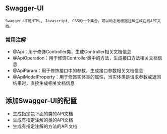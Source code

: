 ## Swagger-UI
    Swagger-UI是HTML, Javascript, CSS的一个集合，可以动态地根据注解生成在线API文档。
### 常用注解
* @Api：用于修饰Controller类，生成Controller相关文档信息
* @ApiOperation：用于修饰Controller类中的方法，生成接口方法相关文档信息
* @ApiParam：用于修饰接口中的参数，生成接口参数相关文档信息
* @ApiModelProperty：用于修饰实体类的属性，当实体类是请求参数或返回结果时，直接生成相关文档信息
## 添加Swagger-UI的配置
* 生成指定包下面的类的API文档
* 生成有指定注解的类的API文档
* 生成有指定注解的方法的API文档
